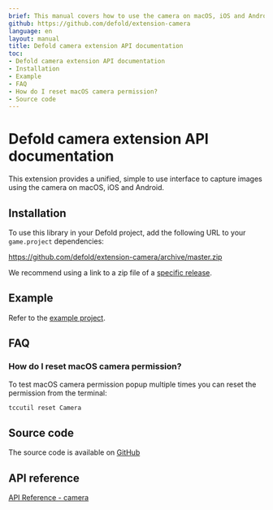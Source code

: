 ```yaml
---
brief: This manual covers how to use the camera on macOS, iOS and Android in Defold.
github: https://github.com/defold/extension-camera
language: en
layout: manual
title: Defold camera extension API documentation
toc:
- Defold camera extension API documentation
- Installation
- Example
- FAQ
- How do I reset macOS camera permission?
- Source code
---
```


# Defold camera extension API documentation

This extension provides a unified, simple to use interface to capture images using the camera on macOS, iOS and Android.


## Installation
To use this library in your Defold project, add the following URL to your `game.project` dependencies:

https://github.com/defold/extension-camera/archive/master.zip

We recommend using a link to a zip file of a [specific release](https://github.com/defold/extension-camera/releases).


## Example

Refer to the [example project](https://github.com/defold/extension-camera/blob/master/main/main.script).


## FAQ

### How do I reset macOS camera permission?

To test macOS camera permission popup multiple times you can reset the permission from the terminal:

```bash
tccutil reset Camera
```


## Source code

The source code is available on [GitHub](https://github.com/defold/extension-camera)
## API reference
[API Reference - camera](/extension-camera/camera_api)

